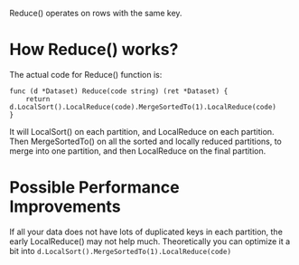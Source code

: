 Reduce() operates on rows with the same key.

# How Reduce() works?

The actual code for Reduce() function is:
```
func (d *Dataset) Reduce(code string) (ret *Dataset) {
	return d.LocalSort().LocalReduce(code).MergeSortedTo(1).LocalReduce(code)
}
```

It will LocalSort() on each partition, and LocalReduce on each partition. Then MergeSortedTo() on all the sorted and locally reduced partitions, to merge into one partition, and then LocalReduce on the final partition.

# Possible Performance Improvements
If all your data does not have lots of duplicated keys in each partition, the early LocalReduce() may not help much. Theoretically you can optimize it a bit into ```d.LocalSort().MergeSortedTo(1).LocalReduce(code)```
